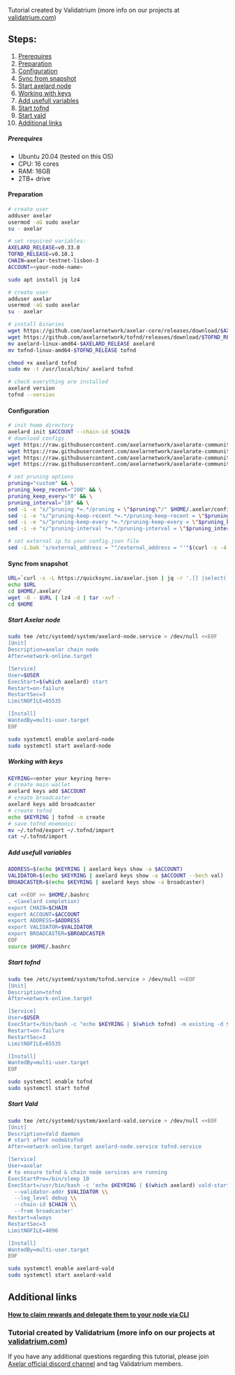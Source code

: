 Tutorial created by Validatrium (more info on our projects at [validatrium.com](http://validatrium.com))

## Steps:

1. [Prerequires](#Prerequires)
2. [Preparation](#preparation)
3. [Configuration](#Configuration)
4. [Sync from snapshot](#Sync-from-snapshot)
5. [Start axelard node](#Start-axelard-node)
6. [Working with keys](#Working-with-keys)
7. [Add usefull variables](#Add-usefull-variables)
8. [Start tofnd](#Start-tofnd)
9. [Start vald](#Start-vald)
10. [Additional links](#Additional-links)

##### Prerequires 
- Ubuntu 20.04 (tested on this OS)
- CPU: 16 cores
- RAM: 16GB
- 2TB+ drive

#### Preparation
```bash
# create user
adduser axelar
usermod -aG sudo axelar
su - axelar

# set required variables:
AXELARD_RELEASE=v0.33.0
TOFND_RELEASE=v0.10.1
CHAIN=axelar-testnet-lisbon-3
ACCOUNT=<your-node-name>

sudo apt install jq lz4

# create user
adduser axelar
usermod -aG sudo axelar
su - axelar

# install binaries 
wget https://github.com/axelarnetwork/axelar-core/releases/download/$AXELARD_RELEASE/axelard-linux-amd64-$AXELARD_RELEASE
wget https://github.com/axelarnetwork/tofnd/releases/download/$TOFND_RELEASE/tofnd-linux-amd64-$TOFND_RELEASE
mv axelard-linux-amd64-$AXELARD_RELEASE axelard
mv tofnd-linux-amd64-$TOFND_RELEASE tofnd

chmod +x axelard tofnd
sudo mv -t /usr/local/bin/ axelard tofnd

# check everything are installed
axelard version
tofnd --version
```
#### Configuration
```bash
# init home directory
axelard init $ACCOUNT --chain-id $CHAIN
# download configs
wget https://raw.githubusercontent.com/axelarnetwork/axelarate-community/main/configuration/config.toml -O $HOME/.axelar/config/config.toml
wget https://raw.githubusercontent.com/axelarnetwork/axelarate-community/main/configuration/app.toml -O $HOME/.axelar/config/app.toml
wget https://raw.githubusercontent.com/axelarnetwork/axelarate-community/main/resources/testnet/genesis.json -O $HOME/.axelar/config/genesis.json
wget https://raw.githubusercontent.com/axelarnetwork/axelarate-community/main/resources/testnet/seeds.toml -O $HOME/.axelar/config/seeds.toml

# set pruning options
pruning="custom" && \
pruning_keep_recent="100" && \
pruning_keep_every="0" && \
pruning_interval="10" && \
sed -i -e "s/^pruning *=.*/pruning = \"$pruning\"/" $HOME/.axelar/config/app.toml 
sed -i -e "s/^pruning-keep-recent *=.*/pruning-keep-recent = \"$pruning_keep_recent\"/" $HOME/.axelar/config/app.toml 
sed -i -e "s/^pruning-keep-every *=.*/pruning-keep-every = \"$pruning_keep_every\"/" $HOME/.axelar/config/app.toml 
sed -i -e "s/^pruning-interval *=.*/pruning-interval = \"$pruning_interval\"/" $HOME/.axelar/config/app.toml

# set external ip to your config.json file
sed -i.bak 's/external_address = ""/external_address = "'"$(curl -s -4 ifconfig.co)"':26656"/g' $HOME/.axelar/config/config.toml
```
#### Sync from snapshot
```bash
URL=`curl -s -L https://quicksync.io/axelar.json | jq -r '.[] |select(.file=="axelartestnet-lisbon-3-pruned")|.url'`
echo $URL
cd $HOME/.axelar/
wget -O - $URL | lz4 -d | tar -xvf -
cd $HOME
```

##### Start Axelar node
```bash
sudo tee /etc/systemd/system/axelard-node.service > /dev/null <<EOF 
[Unit]
Description=axelar chain node
After=network-online.target 

[Service]
User=$USER
ExecStart=$(which axelard) start
Restart=on-failure
RestartSec=3
LimitNOFILE=65535

[Install]
WantedBy=multi-user.target 
EOF

sudo systemctl enable axelard-node
sudo systemctl start axelard-node

```

##### Working with keys
```bash
KEYRING=<enter your keyring here>
# create main wallet
axelard keys add $ACCOUNT
# create broadcaster 
axelard keys add broadcaster
# create tofnd
echo $KEYRING | tofnd -m create
# save tofnd mnemonic:
mv ~/.tofnd/export ~/.tofnd/import
cat ~/.tofnd/import

```

##### Add usefull variables 
```bash
ADDRESS=$(echo $KEYRING | axelard keys show -a $ACCOUNT)
VALIDATOR=$(echo $KEYRING | axelard keys show -a $ACCOUNT --bech val)
BROADCASTER=$(echo $KEYRING | axelard keys show -a broadcaster)

cat <<EOF >> $HOME/.bashrc
. <(axelard completion)
export CHAIN=$CHAIN
export ACCOUNT=$ACCOUNT
export ADDRESS=$ADDRESS
export VALIDATOR=$VALIDATOR
export BROADCASTER=$BROADCASTER
EOF
source $HOME/.bashrc

```

##### Start tofnd
```bash
sudo tee /etc/systemd/system/tofnd.service > /dev/null <<EOF 
[Unit]
Description=tofnd 
After=network-online.target 

[Service]
User=$USER
ExecStart=/bin/bash -c "echo $KEYRING | $(which tofnd) -m existing -d $HOME/.tofnd"
Restart=on-failure
RestartSec=3
LimitNOFILE=65535

[Install]
WantedBy=multi-user.target 
EOF

sudo systemctl enable tofnd
sudo systemctl start tofnd

```
##### Start Vald
```bash
sudo tee /etc/systemd/system/axelard-vald.service > /dev/null <<EOF 
[Unit]
Description=Vald daemon
# start after node&tofnd
After=network-online.target axelard-node.service tofnd.service

[Service]
User=axelar
# to ensure tofnd & chain node services are running
ExecStartPre=/bin/sleep 10
ExecStart=/usr/bin/bash -c 'echo $KEYRING | $(which axelard) vald-start \\
  --validator-addr $VALIDATOR \\
  --log_level debug \\
  --chain-id $CHAIN \\
  --from broadcaster'
Restart=always
RestartSec=3
LimitNOFILE=4096

[Install]
WantedBy=multi-user.target
EOF

sudo systemctl enable axelard-vald
sudo systemctl start axelard-vald
```


## Additional links

#### [How to claim rewards and delegate them to your node via CLI](https://github.com/Validatrium/axelar/blob/main/docs/redelegate.axelar.md)
 
### Tutorial created by Validatrium (more info on our projects at [validatrium.com](http://validatrium.com))

If you have any additional questions regarding this tutorial, please join [Axelar official discord channel](https://discord.gg/rd93G625) and tag Validatrium members.
